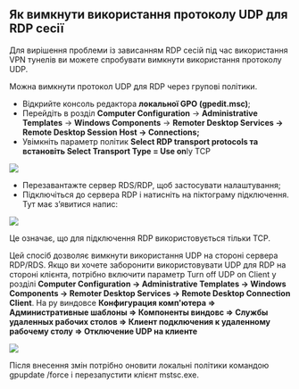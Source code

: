 ## Як вимкнути використання протоколу UDP для RDP сесії

Для вирішення проблеми із зависанням RDP сесій під час використання VPN тунелів ви можете спробувати вимкнути використання протоколу UDP.

Можна вимкнути протокол UDP для RDP через групові політики.

- Відкрийте консоль редактора **локальної GPO (gpedit.msc)**;
- Перейдіть в розділ **Computer Configuration** -> **Administrative Templates** -> **Windows Components** -> **Remoter Desktop Services -> Remote Desktop Session Host -> Connections;**
- Увімкніть параметр політик **Select RDP transport protocols та встановіть Select Transport Type = Use on**ly TCP

![](https://tausoft.com.ua/wp-content/uploads/2024/04/rdp-server-ispolzovat-tolko-tcp-port.png)

- Перезавантажте сервер RDS/RDP, щоб застосувати налаштування;
- Підключіться до сервера RDP і натисніть на піктограму підключення. Тут має з’явитися напис:

![](https://tausoft.com.ua/wp-content/uploads/2024/04/dlya-rdp-podklyucheniya-ispolzuetsya-tolko-tcp.jpg)

Це означає, що для підключення RDP використовується тільки TCP.

Цей спосіб дозволяє вимкнути використання UDP на стороні сервера RDP/RDS. Якщо ви хочете заборонити використовувати UDP для RDP на стороні клієнта, потрібно включити параметр Turn off UDP on Client у розділі **Computer Configuration -> Administrative Templates -> Windows Components -> Remoter Desktop Services -> Remote Desktop Connection Client**.
На ру виндовсе
**Конфигурация комп'ютера => Административные шаблоны => Компоненты виндовс => Службы удаленных рабочих столов => Клиент подключения к удаленному рабочему столу => Отключение UDP на клиенте**

![](https://tausoft.com.ua/wp-content/uploads/2024/04/parametr-politik-otklyuchit-udp-na-kliente-turn-o.png)

Після внесення змін потрібно оновити локальні політики командою gpupdate /force і перезапустити клієнт mstsc.exe.